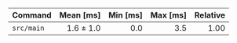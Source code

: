 | Command | Mean [ms] | Min [ms] | Max [ms] | Relative |
|:---|---:|---:|---:|---:|
| `src/main` | 1.6 ± 1.0 | 0.0 | 3.5 | 1.00 |
